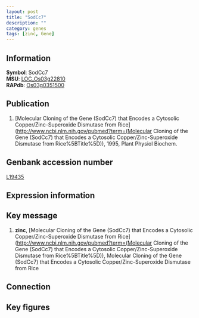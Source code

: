 ```yaml
---
layout: post
title: "SodCc7"
description: ""
category: genes
tags: [zinc, Gene]
---
```


## Information
__Symbol__: SodCc7  
__MSU__: [LOC_Os03g22810](http://rice.plantbiology.msu.edu/cgi-bin/ORF_infopage.cgi?orf=LOC_Os03g22810)  
__RAPdb__: [Os03g0351500](http://rapdb.dna.affrc.go.jp/viewer/gbrowse_details/irgsp1?name=Os03g0351500)  

## Publication
1. [Molecular Cloning of the Gene (SodCc7) that Encodes a Cytosolic Copper/Zinc-Superoxide  Dismutase from Rice](http://www.ncbi.nlm.nih.gov/pubmed?term=(Molecular Cloning of the Gene (SodCc7) that Encodes a Cytosolic Copper/Zinc-Superoxide  Dismutase from Rice%5BTitle%5D)), 1995, Plant Physiol Biochem.

## Genbank accession number
[L19435](http://www.ncbi.nlm.nih.gov/nuccore/L19435)

## Expression information

## Key message
1. __zinc__, [Molecular Cloning of the Gene (SodCc7) that Encodes a Cytosolic Copper/Zinc-Superoxide  Dismutase from Rice](http://www.ncbi.nlm.nih.gov/pubmed?term=(Molecular Cloning of the Gene (SodCc7) that Encodes a Cytosolic Copper/Zinc-Superoxide  Dismutase from Rice%5BTitle%5D)), Molecular Cloning of the Gene (SodCc7) that Encodes a Cytosolic Copper/Zinc-Superoxide  Dismutase from Rice

## Connection

## Key figures


